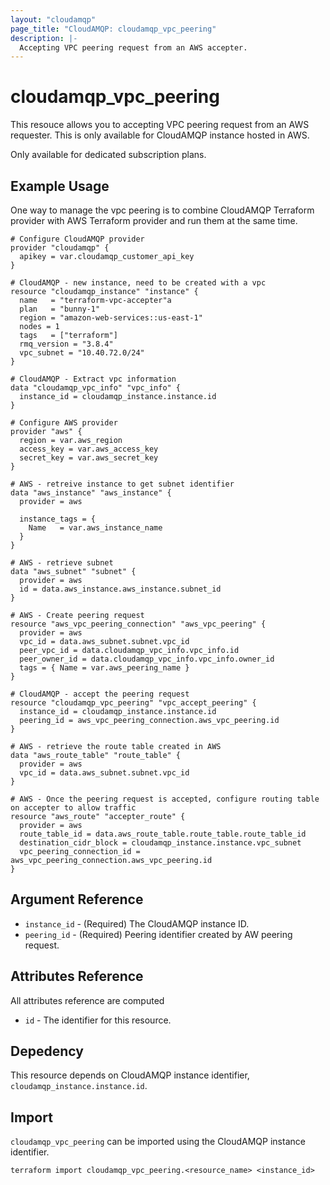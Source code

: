 ```yaml
---
layout: "cloudamqp"
page_title: "CloudAMQP: cloudamqp_vpc_peering"
description: |-
  Accepting VPC peering request from an AWS accepter.
---
```


# cloudamqp_vpc_peering

This resouce allows you to accepting VPC peering request from an AWS requester. This is only available for CloudAMQP instance hosted in AWS.

Only available for dedicated subscription plans.

## Example Usage

One way to manage the vpc peering is to combine CloudAMQP Terraform provider with AWS Terraform provider and run them at the same time.

```hcl
# Configure CloudAMQP provider
provider "cloudamqp" {
  apikey = var.cloudamqp_customer_api_key
}

# CloudAMQP - new instance, need to be created with a vpc
resource "cloudamqp_instance" "instance" {
  name   = "terraform-vpc-accepter"a
  plan   = "bunny-1"
  region = "amazon-web-services::us-east-1"
  nodes = 1
  tags   = ["terraform"]
  rmq_version = "3.8.4"
  vpc_subnet = "10.40.72.0/24"
}

# CloudAMQP - Extract vpc information
data "cloudamqp_vpc_info" "vpc_info" {
  instance_id = cloudamqp_instance.instance.id
}

# Configure AWS provider
provider "aws" {
  region = var.aws_region
  access_key = var.aws_access_key
  secret_key = var.aws_secret_key
}

# AWS - retreive instance to get subnet identifier
data "aws_instance" "aws_instance" {
  provider = aws

  instance_tags = {
    Name   = var.aws_instance_name
  }
}

# AWS - retrieve subnet
data "aws_subnet" "subnet" {
  provider = aws
  id = data.aws_instance.aws_instance.subnet_id
}

# AWS - Create peering request
resource "aws_vpc_peering_connection" "aws_vpc_peering" {
  provider = aws
  vpc_id = data.aws_subnet.subnet.vpc_id
  peer_vpc_id = data.cloudamqp_vpc_info.vpc_info.id
  peer_owner_id = data.cloudamqp_vpc_info.vpc_info.owner_id
  tags = { Name = var.aws_peering_name }
}

# CloudAMQP - accept the peering request
resource "cloudamqp_vpc_peering" "vpc_accept_peering" {
  instance_id = cloudamqp_instance.instance.id
  peering_id = aws_vpc_peering_connection.aws_vpc_peering.id
}

# AWS - retrieve the route table created in AWS
data "aws_route_table" "route_table" {
  provider = aws
  vpc_id = data.aws_subnet.subnet.vpc_id
}

# AWS - Once the peering request is accepted, configure routing table on accepter to allow traffic
resource "aws_route" "accepter_route" {
  provider = aws
  route_table_id = data.aws_route_table.route_table.route_table_id
  destination_cidr_block = cloudamqp_instance.instance.vpc_subnet
  vpc_peering_connection_id = aws_vpc_peering_connection.aws_vpc_peering.id
}
```

## Argument Reference

* `instance_id` - (Required) The CloudAMQP instance ID.
* `peering_id` - (Required) Peering identifier created by AW peering request.

## Attributes Reference

All attributes reference are computed

* `id`  - The identifier for this resource.

## Depedency

This resource depends on CloudAMQP instance identifier, `cloudamqp_instance.instance.id`.

## Import

`cloudamqp_vpc_peering` can be imported using the CloudAMQP instance identifier.

`terraform import cloudamqp_vpc_peering.<resource_name> <instance_id>`
